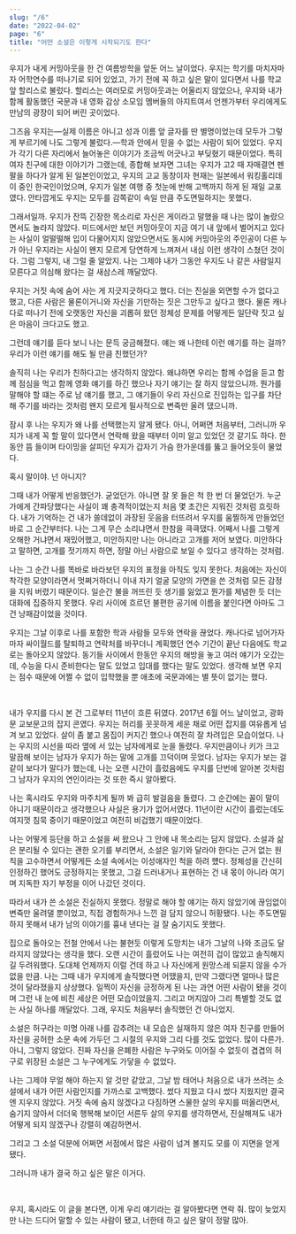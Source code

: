 ```yaml
---
slug: "/6"
date: "2022-04-02"
page: "6"
title: "어떤 소설은 이렇게 시작되기도 한다"
---
```


우지가 내게 커밍아웃을 한 건 여름방학을 앞둔 어느 날이었다. 우지는 학기를 마치자마자 어학연수를 떠나기로 되어 있었고, 가기 전에 꼭 하고 싶은 말이 있다면서 나를 학교 앞 할리스로 불렀다. 할리스는 여러모로 커밍아웃과는 어울리지 않았으나, 우지와 내가 함께 활동했던 국문과 내 영화 감상 소모임 멤버들의 아지트여서 언젠가부터 우리에게도 만남의 광장이 되어 버린 곳이었다.

그즈음 우지는—실제 이름은 아니고 성과 이름 앞 글자를 딴 별명이었는데 모두가 그렇게 부르기에 나도 그렇게 불렀다.—학과 안에서 믿을 수 없는 사람이 되어 있었다. 우지가 각기 다른 자리에서 늘어놓은 이야기가 조금씩 어긋나고 부딪혔기 때문이었다. 특히 여자 친구에 대한 이야기가 그랬는데, 종합해 보자면 그녀는 우지가 고2 때 자매결연 펜팔을 하다가 알게 된 일본인이었고, 우지의 고교 동창이자 현재는 일본에서 워킹홀리데이 중인 한국인이었으며, 우지가 일본 여행 중 첫눈에 반해 고백까지 하게 된 재일 교포였다. 안타깝게도 우지는 모두를 감쪽같이 속일 만큼 주도면밀하지는 못했다.

그래서일까. 우지가 잔뜩 긴장한 목소리로 자신은 게이라고 말했을 때 나는 많이 놀랐으면서도 놀라지 않았다. 미드에서만 보던 커밍아웃이 지금 여기 내 앞에서 벌어지고 있다는 사실이 얼떨떨해 입이 다물어지지 않았으면서도 동시에 커밍아웃의 주인공이 다른 누가 아닌 우지라는 사실이 왠지 모르게 당연하게 느껴져서 내심 이런 생각이 스쳤던 것이다. 그럼 그렇지, 내 그럴 줄 알았지. 나는 그제야 내가 그동안 우지도 나 같은 사람일지 모른다고 의심해 왔다는 걸 새삼스레 깨달았다.

우지는 거짓 속에 숨어 사는 게 지긋지긋하다고 했다. 더는 진실을 외면할 수가 없다고 했고, 다른 사람은 물론이거니와 자신을 기만하는 짓은 그만두고 싶다고 했다. 물론 캐나다로 떠나기 전에 오랫동안 자신을 괴롭혀 왔던 정체성 문제를 어떻게든 일단락 짓고 싶은 마음이 크다고도 했고.

그런데 얘기를 듣다 보니 나는 문득 궁금해졌다. 얘는 왜 나한테 이런 얘기를 하는 걸까? 우리가 이런 얘기를 해도 될 만큼 친했던가?

솔직히 나는 우리가 친하다고는 생각하지 않았다. 왜냐하면 우리는 함께 수업을 듣고 함께 점심을 먹고 함께 영화 얘기를 하긴 했으나 자기 얘기는 잘 하지 않았으니까. 뭔가를 말해야 할 떄는 주로 남 얘기를 했고, 그 얘기들이 우리 자신으로 진입하는 입구를 차단해 주기를 바라는 것처럼 왠지 모르게 필사적으로 변죽만 울려 댔으니까.

잠시 후 나는 우지가 왜 나를 선택했는지 알게 됐다. 아니, 어쩌면 처음부터, 그러니까 우지가 내게 꼭 할 말이 있다면서 연락해 왔을 때부터 이미 알고 있었던 것 같기도 하다. 한동안 뜸 들이며 타이밍을 살피던 우지가 갑자기 가슴 한가운데를 뚫고 들어오듯이 물었다.

혹시 말이야. 넌 아니지?

그때 내가 어떻게 반응했던가. 굳었던가. 아니면 잘 못 들은 척 한 번 더 물었던가. 누군가에게 간파당했다는 사실이 꽤 충격적이었는지 처음 몇 초간은 지워진 것처럼 흐릿하다. 내가 기억하는 건 내가 쓸데없이 과장된 웃음을 터뜨려서 우지를 움찔하게 만들었던 바로 그 순간부터다. 나는 그게 무슨 소리냐면서 한참을 큭큭댔다. 어째서 나를 그렇게 오해한 거냐면서 재밌어했고, 미안하지만 나는 아니라고 고개를 저어 보였다. 미안하다고 말하면, 고개를 젓기까지 하면, 정말 아닌 사람으로 보일 수 있다고 생각하는 것처럼.

나는 그 순간 나를 똑바로 바라보던 우지의 표정을 아직도 잊지 못한다. 처음에는 자신이 착각한 모양이라면서 멋쩌거하더니 이내 자기 얼굴 모양의 가면을 쓴 것처럼 모든 감정을 지워 버렸기 때문이다. 일순간 불을 꺼뜨린 듯 생기를 잃었고 뭔가를 체념한 듯 더는 대화에 집중하지 못했다. 우리 사이에 흐르던 불편한 공기에 이름을 붙인다면 아마도 그건 낭패감이었을 것이다.

우지는 그날 이후로 나를 포함한 학과 사람들 모두와 연락을 끊었다. 캐나다로 넘어가자마자 싸이월드를 탈퇴하고 연락처를 바꾸더니 계획했던 연수 기간이 끝난 다음에도 학교로는 돌아오지 않았다. 동기들 사이에서 한동안 우지의 해방을 놓고 여러 얘기가 오갔는데, 수능을 다시 준비한다는 말도 있었고 입대를 했다는 말도 있었다. 생각해 보면 우지는 점수 때문에 어쩔 수 없이 입학했을 뿐 애초에 국문과에는 별 뜻이 없기는 했다.

<br>

내가 우지를 다시 본 건 그로부터 11년이 흐른 뒤였다. 2017년 6월 어느 날이었고, 광화문 교보문고의 잡지 콘였다. 우지는 허리를 꼿꼿하게 세운 채로 어떤 잡지를 여유롭게 넘겨 보고 있었다. 살이 좀 붙고 몸집이 커지긴 했으나 여전히 잘 차려입은 모습이었다. 나는 우지의 시선을 따라 옆에 서 있는 남자에게로 눈을 돌렸다. 우지만큼이나 키가 크고 말끔해 보이는 남자가 우지가 하는 말에 고개를 끄덕이며 웃었다. 남자는 우지가 보는 걸 같이 보다가 말다가 했는데, 나는 오랜 시간이 흘렀음에도 우지를 단번에 알아본 것처럼 그 남자가 우지의 연인이라는 것 또한 즉시 알아봤다.

나는 혹시라도 우지와 마주치게 될까 봐 급히 발걸음을 돌렸다. 그 순간에는 꼴이 말이 아니기 때문이라고 생각했으나 사실은 용기가 없어서였다. 11년이란 시간이 흘렀는데도 여지껏 침묵 중이기 때문이었고 여전히 비겁했기 때문이었다.

나는 어떻게 등단을 하고 소설을 써 왔으나 그 안에 내 목소리는 담지 않았다. 소설과 삶은 분리될 수 있다는 괜한 오기를 부리면서, 소설은 일기와 달라야 한다는 근거 없는 원칙을 고수하면서 어떻게든 소설 속에서는 이성애자인 척을 하려 헀다. 정체성을 간신히 인정하긴 했어도 긍정하지는 못했고, 그걸 드러내거나 표현하는 건 내 몫이 아니라 여기며 지독한 자기 부정을 이어 나갔던 것이다.

따라서 내가 쓴 소설은 진실하지 못했다. 정말로 해야 할 얘기는 하지 않았기에 끊임없이 변죽만 울려댈 뿐이었고, 직접 경험하거나 느낀 걸 담지 않으니 허황됐다. 나는 주도면밀하지 못해서 내가 남의 이야기를 흉내 낸다는 걸 잘 숨기지도 못했다.

집으로 돌아오는 전철 안에서 나는 불현듯 이렇게 도망치는 내가 그날의 나와 조금도 달라지지 않았다는 생각을 했다. 오랜 시간이 흘렀어도 나는 여전히 겁이 많았고 솔직해지길 두려워했다. 도대체 언제까지 이럴 건데 하고 나 자신에게 원망스레 되묻지 않을 수가 없을 만큼. 나는 그때 내가 우지에게 솔직했다면 어땠을지, 만약 그랬다면 얼마나 많은 것이 달라졌을지 상상했다. 일찍이 자신을 긍정하게 된 나는 과연 어떤 사람이 됐을 것이며 그런 내 눈에 비친 세상은 어떤 모습이었을지. 그리고 머지않아 그리 특별할 것도 없는 사실 하나를 깨달았다.
그래, 우지도 처음부터 솔직했던 건 아니었지.

소설은 허구라는 미명 아래 나를 감추려는 내 모습은 실재하지 않은 여자 친구를 만들어 자신을 공허한 소문 속에 가두던 그 시절의 우지와 그리 다를 것도 없었다. 많이 다른가. 아니, 그렇지 않았다. 진짜 자신을 은폐한 사람은 누구와도 이어질 수 없듯이 겹겹의 허구로 위장된 소설은 그 누구에게도 가닿을 수 없었다.

나는 그제야 무얼 해야 하는지 알 것만 같았고, 그날 밤 태어나 처음으로 내가 쓰려는 소설에서 내가 어떤 사람인지를 가까스로 고백했다. 썼다 지웠고 다시 썼다 지웠지만 결국엔 지우지 않았다. 거짓 속에 숨지 않겠다고 다짐하면 스물한 살의 우지를 떠올리면서, 숨기지 않아서 더더욱 행복해 보이던 서른두 살의 우지를 생각하면서, 진실해져도 내가 어떻게 되지 않겠구나 강렬히 예감하면서.

그리고 그 소설 덕분에 어쩌면 서점에서 많은 사람이 넘겨 볼지도 모를 이 지면을 얻게 됐다.

그러니까 내가 결국 하고 싶은 말은 이거다.

<br>

우지, 혹시라도 이 글을 본다면, 이게 우리 얘기라는 걸 알아봤다면 연락 줘. 많이 늦었지만 나는 드디어 말할 수 있는 사람이 됐고, 너한테 하고 싶은 말이 정말 많아.

